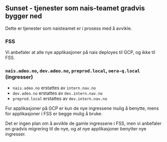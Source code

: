 ## Sunset - tjenester som nais-teamet gradvis bygger ned

Dette er tjenester som naisteamet er i prosess med å avvikle.

### FSS

Vi anbefaler at alle nye applikasjoner på nais deployes til GCP, og ikke til FSS.

### `nais.adeo.no`, `dev.adeo.no`, `preprod.local`, `oera-q.local` (ingresser)

- `nais.adeo.no` erstattes av `intern.nav.no`
- `dev.adeo.no` erstattes av `dev.intern.nav.no`
- `preprod.local` erstattes av `dev.intern.nav.no`

For applikasjoner på GCP er kun de nye ingressene mulig å benytte, mens for applikasjoner i FSS er begge mulig å bruke.

Det er ingen plan om å avvikle de gamle ingressene i FSS, men vi anbefaler en gradvis migrering til de nye, og at nye applikasjoner benytter nye ingresser.
